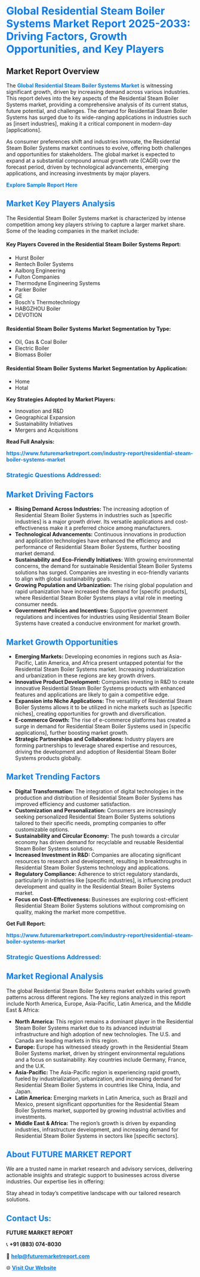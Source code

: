 <h1 style="color: #007BFF;">Global Residential Steam Boiler Systems Market Report 2025-2033: Driving Factors, Growth Opportunities, and Key Players</h1>

<section id="overview">
<h2>Market Report Overview</h2>
<p>The <a href="https://www.futuremarketreport.com/industry-report/residential-steam-boiler-systems-market" style="color: #007BFF; text-decoration: none;"><strong>Global Residential Steam Boiler Systems Market</strong></a> is witnessing significant growth, driven by increasing demand across various industries. This report delves into the key aspects of the Residential Steam Boiler Systems market, providing a comprehensive analysis of its current status, future potential, and challenges. The demand for Residential Steam Boiler Systems has surged due to its wide-ranging applications in industries such as [insert industries], making it a critical component in modern-day [applications].</p>
<p>As consumer preferences shift and industries innovate, the Residential Steam Boiler Systems market continues to evolve, offering both challenges and opportunities for stakeholders. The global market is expected to expand at a substantial compound annual growth rate (CAGR) over the forecast period, driven by technological advancements, emerging applications, and increasing investments by major players.</p>
</section>

<section id="overview">
<p><a href="https://www.futuremarketreport.com/request-sample/reportId=87952" style="color: #007BFF; text-decoration: none;"><strong>Explore Sample Report Here</strong></a></p>
</section>

<section id="key-players">
<h2 style="color: #007BFF;">Market Key Players Analysis</h2>
<p>The Residential Steam Boiler Systems market is characterized by intense competition among key players striving to capture a larger market share. Some of the leading companies in the market include:</p>
<h4>Key Players Covered in the Residential Steam Boiler Systems Report:</h4>
<ul><li>Hurst Boiler</li><li>Rentech Boiler Systems</li><li>Aalborg Engineering</li><li>Fulton Companies</li><li>Thermodyne Engineering Systems</li><li>Parker Boiler</li><li>GE</li><li>Bosch&#039;s Thermotechnlogy</li><li>HABGZHOU Boiler</li><li>DEVOTION</li></ul>
<h4>Residential Steam Boiler Systems Market Segmentation by Type:</h4>
<ul><li>Oil, Gas &amp; Coal Boiler</li><li>Electric Boiler</li><li>Biomass Boiler</li></ul>

<h4>Residential Steam Boiler Systems Market Segmentation by Application:</h4>
<ul><li>Home</li><li>Hotal</li></ul>
<p><strong>Key Strategies Adopted by Market Players:</strong></p>
<ul>
<li>Innovation and R&D</li>
<li>Geographical Expansion</li>
<li>Sustainability Initiatives</li>
<li>Mergers and Acquisitions</li>
</ul>
</section>

<section>
<p><strong>Read Full Analysis: </strong></p><a href="https://www.futuremarketreport.com/industry-report/residential-steam-boiler-systems-market" style="color: #007BFF; text-decoration: none;"><strong>https://www.futuremarketreport.com/industry-report/residential-steam-boiler-systems-market</strong></a>
<h3 style="color: #007BFF;">Strategic Questions Addressed:</h3>
</section>

<section id="driving-factors">
<h2 style="color: #007BFF;">Market Driving Factors</h2>
<ul>
<li><strong>Rising Demand Across Industries:</strong> The increasing adoption of Residential Steam Boiler Systems in industries such as [specific industries] is a major growth driver. Its versatile applications and cost-effectiveness make it a preferred choice among manufacturers.</li>
<li><strong>Technological Advancements:</strong> Continuous innovations in production and application technologies have enhanced the efficiency and performance of Residential Steam Boiler Systems, further boosting market demand.</li>
<li><strong>Sustainability and Eco-Friendly Initiatives:</strong> With growing environmental concerns, the demand for sustainable Residential Steam Boiler Systems solutions has surged. Companies are investing in eco-friendly variants to align with global sustainability goals.</li>
<li><strong>Growing Population and Urbanization:</strong> The rising global population and rapid urbanization have increased the demand for [specific products], where Residential Steam Boiler Systems plays a vital role in meeting consumer needs.</li>
<li><strong>Government Policies and Incentives:</strong> Supportive government regulations and incentives for industries using Residential Steam Boiler Systems have created a conducive environment for market growth.</li>
</ul>
</section>

<section id="growth-opportunities">
<h2 style="color: #007BFF;">Market Growth Opportunities</h2>
<ul>
<li><strong>Emerging Markets:</strong> Developing economies in regions such as Asia-Pacific, Latin America, and Africa present untapped potential for the Residential Steam Boiler Systems market. Increasing industrialization and urbanization in these regions are key growth drivers.</li>
<li><strong>Innovative Product Development:</strong> Companies investing in R&D to create innovative Residential Steam Boiler Systems products with enhanced features and applications are likely to gain a competitive edge.</li>
<li><strong>Expansion into Niche Applications:</strong> The versatility of Residential Steam Boiler Systems allows it to be utilized in niche markets such as [specific niches], creating opportunities for growth and diversification.</li>
<li><strong>E-commerce Growth:</strong> The rise of e-commerce platforms has created a surge in demand for Residential Steam Boiler Systems used in [specific applications], further boosting market growth.</li>
<li><strong>Strategic Partnerships and Collaborations:</strong> Industry players are forming partnerships to leverage shared expertise and resources, driving the development and adoption of Residential Steam Boiler Systems products globally.</li>
</ul>
</section>

<section id="trending-factors">
<h2 style="color: #007BFF;">Market Trending Factors</h2>
<ul>
<li><strong>Digital Transformation:</strong> The integration of digital technologies in the production and distribution of Residential Steam Boiler Systems has improved efficiency and customer satisfaction.</li>
<li><strong>Customization and Personalization:</strong> Consumers are increasingly seeking personalized Residential Steam Boiler Systems solutions tailored to their specific needs, prompting companies to offer customizable options.</li>
<li><strong>Sustainability and Circular Economy:</strong> The push towards a circular economy has driven demand for recyclable and reusable Residential Steam Boiler Systems solutions.</li>
<li><strong>Increased Investment in R&D:</strong> Companies are allocating significant resources to research and development, resulting in breakthroughs in Residential Steam Boiler Systems technology and applications.</li>
<li><strong>Regulatory Compliance:</strong> Adherence to strict regulatory standards, particularly in industries like [specific industries], is influencing product development and quality in the Residential Steam Boiler Systems market.</li>
<li><strong>Focus on Cost-Effectiveness:</strong> Businesses are exploring cost-efficient Residential Steam Boiler Systems solutions without compromising on quality, making the market more competitive.</li>
</ul>
</section>

<section>
<p><strong>Get Full Report: </strong></p><a href="https://www.futuremarketreport.com/industry-report/residential-steam-boiler-systems-market" style="color: #007BFF; text-decoration: none;"><strong>https://www.futuremarketreport.com/industry-report/residential-steam-boiler-systems-market</strong></a>
<h3 style="color: #007BFF;">Strategic Questions Addressed:</h3>
</section>


<section id="regional-analysis">
<h2 style="color: #007BFF;">Market Regional Analysis</h2>
<p>The global Residential Steam Boiler Systems market exhibits varied growth patterns across different regions. The key regions analyzed in this report include North America, Europe, Asia-Pacific, Latin America, and the Middle East & Africa:</p>
<ul>
<li><strong>North America:</strong> This region remains a dominant player in the Residential Steam Boiler Systems market due to its advanced industrial infrastructure and high adoption of new technologies. The U.S. and Canada are leading markets in this region.</li>
<li><strong>Europe:</strong> Europe has witnessed steady growth in the Residential Steam Boiler Systems market, driven by stringent environmental regulations and a focus on sustainability. Key countries include Germany, France, and the U.K.</li>
<li><strong>Asia-Pacific:</strong> The Asia-Pacific region is experiencing rapid growth, fueled by industrialization, urbanization, and increasing demand for Residential Steam Boiler Systems in countries like China, India, and Japan.</li>
<li><strong>Latin America:</strong> Emerging markets in Latin America, such as Brazil and Mexico, present significant opportunities for the Residential Steam Boiler Systems market, supported by growing industrial activities and investments.</li>
<li><strong>Middle East & Africa:</strong> The region’s growth is driven by expanding industries, infrastructure development, and increasing demand for Residential Steam Boiler Systems in sectors like [specific sectors].</li>
</ul>
</section>

<footer>
<h2 style="color: #007BFF;">About FUTURE MARKET REPORT</h2>
<p>We are a trusted name in market research and advisory services, delivering actionable insights and strategic support to businesses across diverse industries. Our expertise lies in offering:</p>

<p>Stay ahead in today’s competitive landscape with our tailored research solutions.</p>

<h2 style="color: #007BFF;">Contact Us:</h2>
<p><strong>FUTURE MARKET REPORT</strong></p>
<p>📞 <strong>+91 (883) 074-8030</strong></p>
<p>📧 <strong><a href="mailto:help@futuremarketreport.com" style="color: #007BFF;">help@futuremarketreport.com</a></strong></p>
<p>🌐 <strong><a href="https://www.futuremarketreport.com/" style="color: #007BFF;">Visit Our Website</a></strong></p>
</footer>